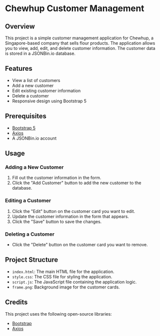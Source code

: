 # Chewhup Customer Management

## Overview

This project is a simple customer management application for Chewhup, a Singapore-based company that sells flour products. The application allows you to view, add, edit, and delete customer information. The customer data is stored in a JSONBin.io database.

## Features

- View a list of customers
- Add a new customer
- Edit existing customer information
- Delete a customer
- Responsive design using Bootstrap 5

## Prerequisites

- [Bootstrap 5](https://getbootstrap.com/)
- [Axios](https://axios-http.com/)
- A JSONBin.io account

## Usage


### Adding a New Customer

1. Fill out the customer information in the form.
2. Click the "Add Customer" button to add the new customer to the database.

### Editing a Customer

1. Click the "Edit" button on the customer card you want to edit.
2. Update the customer information in the form that appears.
3. Click the "Save" button to save the changes.

### Deleting a Customer

- Click the "Delete" button on the customer card you want to remove.

## Project Structure

- `index.html`: The main HTML file for the application.
- `style.css`: The CSS file for styling the application.
- `script.js`: The JavaScript file containing the application logic.
- `frame.png`: Background image for the customer cards.


## Credits

This project uses the following open-source libraries:

- [Bootstrap](https://getbootstrap.com/)
- [Axios](https://axios-http.com/)


